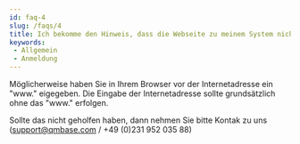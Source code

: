 ```yaml
---
id: faq-4
slug: /faqs/4
title: Ich bekomme den Hinweis, dass die Webseite zu meinem System nicht erreichbar ist. Woran kann das liegen
keywords:
 - Allgemein
 - Anmeldung
---
```

Möglicherweise haben Sie in Ihrem Browser vor der Internetadresse ein "www." eigegeben. Die Eingabe der Internetadresse sollte grundsätzlich ohne das "www." erfolgen.

Sollte das nicht geholfen haben, dann nehmen Sie bitte Kontak zu uns (support@qmbase.com / +49 (0)231 952 035 88)